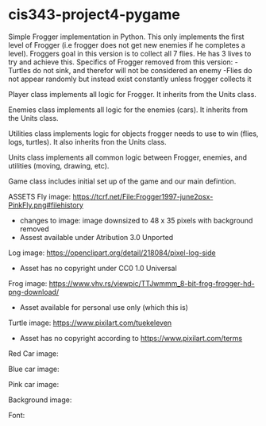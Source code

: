 # cis343-project4-pygame

Simple Frogger implementation in Python. This only implements the first level of Frogger (i.e frogger does not get new enemies if he completes a level).
Froggers goal in this version is to collect all 7 flies. He has 3 lives to try and achieve this. 
Specifics of Frogger removed from this version:
-Turtles do not sink, and therefor will not be considered an enemy
-Flies do not appear randomly but instead exist constantly unless frogger collects it

Player class implements all logic for Frogger. It inherits from the Units class.

Enemies class implements all logic for the enemies (cars). It inherits from the Units class.

Utilities class implements logic for objects frogger needs to use to win (flies, logs, turtles). It also inherits fron the Units class.

Units class implements all common logic between Frogger, enemies, and utilities (moving, drawing, etc).

Game class includes initial set up of the game and our main defintion.


ASSETS
Fly image: https://tcrf.net/File:Frogger1997-june2psx-PinkFly.png#filehistory
- changes to image: image downsized to 48 x 35 pixels with background removed
- Assest available under Atribution 3.0 Unported

Log image: https://openclipart.org/detail/218084/pixel-log-side
- Asset has no copyright under CC0 1.0 Universal

Frog image: https://www.vhv.rs/viewpic/TTJwmmm_8-bit-frog-frogger-hd-png-download/
- Asset available for personal use only (which this is)

Turtle image: https://www.pixilart.com/tuekeleven
- Asset has no copyright according to https://www.pixilart.com/terms

Red Car image:

Blue car image:

Pink car image:

Background image:

Font:


